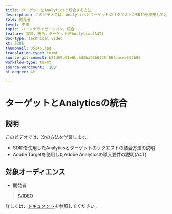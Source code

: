 ```yaml
---
title: ターゲットをAnalyticsと統合する方法
description: このビデオでは、AnalyticsとターゲットのリクエストがSDIDを使用してどのように結びつくかを開発者に示します。 このビデオでは、Adobe Targetを使用したAdobe Analyticsの導入要件(A4T)を学習します。
role: 開発者
level: 中間
topic: パーソナライゼーション、統合
feature: 実装，統合，ターゲット用Analytics(A4T)
doc-type: technical video
kt: 5386
thumbnail: 35146.jpg
translation-type: tm+mt
source-git-commit: b21d69b01e6bc6d2ba93b6425f86feacee567b06
workflow-type: tm+mt
source-wordcount: '100'
ht-degree: 4%

---
```



# ターゲットとAnalyticsの統合

## 説明

このビデオでは、次の方法を学習します。

* SDIDを使用したAnalyticsとターゲットのリクエストの結合方法の説明
* Adobe Targetを使用したAdobe Analyticsの導入要件の説明(A4T)

## 対象オーディエンス

* 開発者

>[!VIDEO](https://video.tv.adobe.com/v/35146/?quality=12)

詳しくは、[ドキュメント](https://docs.adobe.com/content/help/en/target/using/integrate/a4t/a4timplementation.html)を参照してください。
